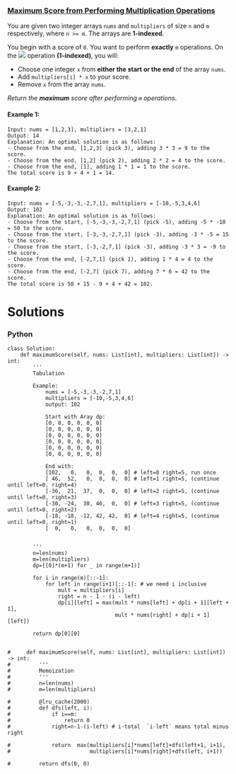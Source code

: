 ### [Maximum Score from Performing Multiplication Operations](https://leetcode.com/problems/maximum-score-from-performing-multiplication-operations/) <br>

You are given two integer arrays `nums` and `multipliers` of size `n` and `m` respectively, where `n >= m`. The arrays are **1-indexed**.

You begin with a score of `0`. You want to perform **exactly** `m` operations. On the <img src="https://render.githubusercontent.com/render/math?math=i^{th}"> operation **(1-indexed)**, you will:

 - Choose one integer `x` from **either the start or the end** of the array `nums`.
 - Add `multipliers[i] * x` to your score.
 - Remove `x` from the array `nums`.

*Return the* ***maximum*** *score after performing `m` operations*.



#### Example 1:

```
Input: nums = [1,2,3], multipliers = [3,2,1]
Output: 14
Explanation: An optimal solution is as follows:
- Choose from the end, [1,2,3] (pick 3), adding 3 * 3 = 9 to the score.
- Choose from the end, [1,2] (pick 2), adding 2 * 2 = 4 to the score.
- Choose from the end, [1], adding 1 * 1 = 1 to the score.
The total score is 9 + 4 + 1 = 14.

```

#### Example 2:

```
Input: nums = [-5,-3,-3,-2,7,1], multipliers = [-10,-5,3,4,6]
Output: 102
Explanation: An optimal solution is as follows:
- Choose from the start, [-5,-3,-3,-2,7,1] (pick -5), adding -5 * -10 = 50 to the score.
- Choose from the start, [-3,-3,-2,7,1] (pick -3), adding -3 * -5 = 15 to the score.
- Choose from the start, [-3,-2,7,1] (pick -3), adding -3 * 3 = -9 to the score.
- Choose from the end, [-2,7,1] (pick 1), adding 1 * 4 = 4 to the score.
- Choose from the end, [-2,7] (pick 7), adding 7 * 6 = 42 to the score. 
The total score is 50 + 15 - 9 + 4 + 42 = 102.

```

# Solutions

### Python
```
class Solution:
    def maximumScore(self, nums: List[int], multipliers: List[int]) -> int:
        '''
        Tabulation
        
        Example:
            nums = [-5,-3,-3,-2,7,1]
            multipliers = [-10,-5,3,4,6]
            output: 102
            
            Start with Aray dp:
            [0, 0, 0, 0, 0, 0]
            [0, 0, 0, 0, 0, 0]
            [0, 0, 0, 0, 0, 0]
            [0, 0, 0, 0, 0, 0]
            [0, 0, 0, 0, 0, 0]
            [0, 0, 0, 0, 0, 0]
            
            End with:
            [102,   0,   0,  0,  0,  0] # left=0 right=5, run once  
            [ 46,  52,   0,  0,  0,  0] # left=1 right=5, (continue until left=0, right=4)
            [-36,  21,  37,  0,  0,  0] # left=2 right=5, (continue until left=0, right=3)
            [-30, -24,  30, 46,  0,  0] # left=3 right=5, (continue until left=0, right=2)
            [-18, -18, -12, 42, 42,  0] # left=4 right=5, (continue until left=0, right=1)
            [  0,   0,   0,  0,  0,  0]
            
        
        '''
        n=len(nums)
        m=len(multipliers)
        dp=[[0]*(m+1) for _ in range(m+1)]
        
        for i in range(m)[::-1]:
            for left in range(i+1)[::-1]: # we need i inclusive
                mult = multipliers[i]
                right = n - 1 - (i - left)
                dp[i][left] = max(mult * nums[left] + dp[i + 1][left + 1], 
                                  mult * nums[right] + dp[i + 1][left])  
                        
        return dp[0][0]    
    
    
#     def maximumScore(self, nums: List[int], multipliers: List[int]) -> int:
#         '''
#         Memoization
#         '''
#         n=len(nums)
#         m=len(multipliers)
        
#         @lru_cache(2000)
#         def dfs(left, i):
#             if i==m:
#                 return 0
#             right=n-1-(i-left) # i-total  `i-left` means total minus right
            
#             return  max(multipliers[i]*nums[left]+dfs(left+1, i+1),
#                         multipliers[i]*nums[right]+dfs(left, i+1))
        
#         return dfs(0, 0)
                
```
